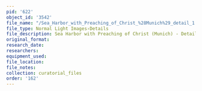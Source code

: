 ```yaml
---
pid: '622'
object_id: '3542'
file_name: "/Sea_Harbor_with_Preaching_of_Christ_%28Munich%29_detail_1.jpg"
file_type: Normal Light Images›Details
file_description: Sea Harbor with Preaching of Christ (Munich) - Detail 1
original_format:
research_date:
researchers:
equipment_used:
file_location:
file_notes:
collection: curatorial_files
order: '162'
---
```

